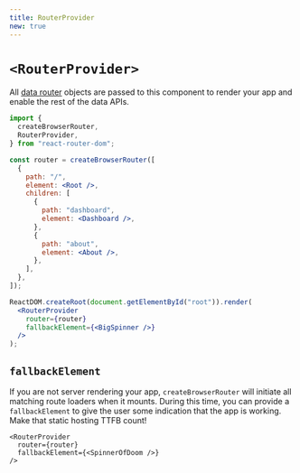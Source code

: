 ```yaml
---
title: RouterProvider
new: true
---
```


# `<RouterProvider>`

All [data router][picking-a-router] objects are passed to this component to render your app and enable the rest of the data APIs.

```jsx lines=[24]
import {
  createBrowserRouter,
  RouterProvider,
} from "react-router-dom";

const router = createBrowserRouter([
  {
    path: "/",
    element: <Root />,
    children: [
      {
        path: "dashboard",
        element: <Dashboard />,
      },
      {
        path: "about",
        element: <About />,
      },
    ],
  },
]);

ReactDOM.createRoot(document.getElementById("root")).render(
  <RouterProvider
    router={router}
    fallbackElement={<BigSpinner />}
  />
);
```

## `fallbackElement`

If you are not server rendering your app, `createBrowserRouter` will initiate all matching route loaders when it mounts. During this time, you can provide a `fallbackElement` to give the user some indication that the app is working. Make that static hosting TTFB count!

```tsx
<RouterProvider
  router={router}
  fallbackElement={<SpinnerOfDoom />}
/>
```

[picking-a-router]: ./picking-a-router
